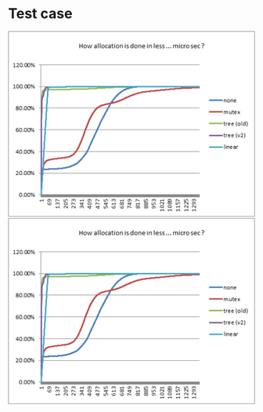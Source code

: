 # Test case
![How allocation is done in less ... micro sec ?](./tests/results/perf_object_pool_01/alloc_30_1_global.png)
![How allocation is done in less ... micro sec ?](./images/alloc_30_1_global.png)
